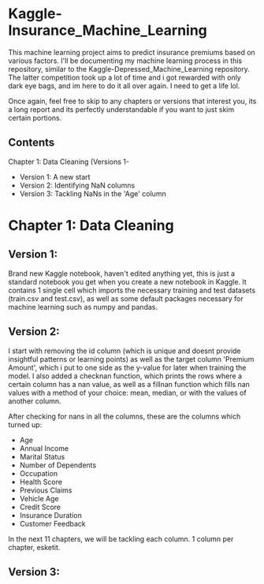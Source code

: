 # Kaggle-Insurance_Machine_Learning
This machine learning project aims to predict insurance premiums based on various factors. I'll be documenting my machine learning process in this repository, similar to the Kaggle-Depressed_Machine_Learning repository. The latter competition took up a lot of time and i got rewarded with only dark eye bags, and im here to do it all over again. I need to get a life lol.

Once again, feel free to skip to any chapters or versions that interest you, its a long report and its perfectly understandable if you want to just skim certain portions.

## Contents
Chapter 1: Data Cleaning (Versions 1-
- Version 1: A new start
- Version 2: Identifying NaN columns
- Version 3: Tackling NaNs in the 'Age' column

# Chapter 1: Data Cleaning

## Version 1:
Brand new Kaggle notebook, haven't edited anything yet, this is just a standard notebook you get when you create a new notebook in Kaggle. It contains 1 single cell which imports the necessary training and test datasets (train.csv and test.csv), as well as some default packages necessary for machine learning such as numpy and pandas.

## Version 2:
I start with removing the id column (which is unique and doesnt provide insightful patterns or learning points) as well as the target column 'Premium Amount', which i put to one side as the y-value for later when training the model. I also added a checknan function, which prints the rows where a certain column has a nan value, as well as a fillnan function which fills nan values with a method of your choice: mean, median, or with the values of another column.

After checking for nans in all the columns, these are the columns which turned up:
- Age
- Annual Income
- Marital Status
- Number of Dependents
- Occupation
- Health Score
- Previous Claims
- Vehicle Age
- Credit Score
- Insurance Duration
- Customer Feedback

In the next 11 chapters, we will be tackling each column. 1 column per chapter, esketit.

## Version 3:

